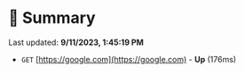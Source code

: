 # 📖 Summary
Last updated: **9/11/2023, 1:45:19 PM**

- `GET` [https://google.com](https://google.com) - **Up** (176ms)
